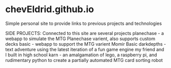 # chevEldrid.github.io
Simple personal site to provide links to previous projects and technologies

SIDE PROJECTS:
Connected to this site are several projects
    planechase - a webapp to simulate the MTG Planechase varient, also supports custom decks
    basic - webapp to support the MTG varient Momir Basic
    darkdepths - text adventure using the latest iteration of a fun game engine my friend and I built in high school
    karn - an amalgamation of lego, a raspberry pi, and rudimentary python to create a partially automated MTG card sorting robot